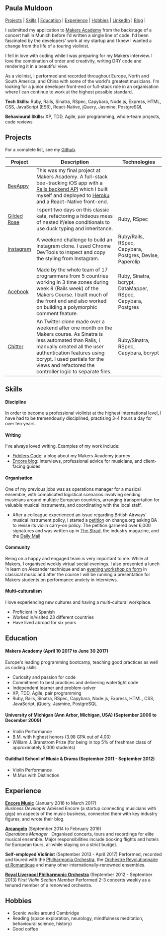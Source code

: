 ## Paula Muldoon
[Projects](#projects) | [Skills](#skills) | [Education](#education) | [Experience](#experience) | [Hobbies](#hobbies) | [LinkedIn](https://www.linkedin.com/in/paulamuldoon/) | [Blog](http://www.fiddlerscode.com/) |

I submitted my application to [Makers Academy](http://www.makersacademy.com/) from the backstage of a concert hall in Munich before I'd written a single line of code.  I'd been fascinated by the developers' work at my startup and I knew I wanted a change from the life of a touring violinist.

I fell in love with coding while I was preparing for my Makers interview.  I love the combination of order and creativity, writing DRY code and rendering it in a beautiful view.

As a violinist, I performed and recorded throughout Europe, North and South America, and China with some of the world's greatest musicians.  I'm looking for a junior developer front-end or full-stack role in an organisation where I can continue to work at the highest possible standard.  

**Tech Skills:** Ruby, Rails, Sinatra, RSpec, Capybara, Node.js, Express, HTML, CSS, JavaScript (ES6), React-Native, jQuery, Jasmine, PostgreSQL

**Behavioural Skills:** XP, TDD, Agile, pair programming, whole-team projects, code reviews

## Projects
For a complete list, see my [Github](https://github.com/pmuldoon86/).



| Project   | Description | Technologies |
|---        |---         |---           |
| [BeeAppy](https://github.com/pmuldoon86/Beehave) | This was my final project at Makers Academy. A full-stack bee-tracking iOS app with a [Rails backend API](https://github.com/pmuldoon86/beeAppy_api) which I built myself and deployed to [Heroku](https://bee-appy.herokuapp.com/bees) and a React-Native front-end.
| [Gilded Rose](https://github.com/pmuldoon86/gilded-rose-ruby) | I spent two days on this classic kata, refactoring a hideous mess of nested if/else conditionals to use duck typing and inheritance. | Ruby, RSpec |
| [Instagram](https://github.com/pmuldoon86/instagram-challeng) | A weekend challenge to build an Instagram clone.  I used Chrome DevTools to inspect and copy the styling from Instagram.  | Ruby/Rails, RSpec, Capybara, Postgres, Devise, Paperclip |
|[Acebook](https://github.com/pmuldoon86/acebook)| Made by the whole team of 17 programmers from 5 countries working in 3 time zones during week 8 (Rails week) of the Makers Course.  I built much of the front end and also worked on building a polymorphic comment feature.  | Ruby, Sinatra, bcrypt, DataMapper, RSpec, Capybara, Postgres|
| [Chitter](https://github.com/pmuldoon86/chitter-challenge) | An Twitter clone made over a weekend after one month on the Makers course.  As Sinatra is less automated than Rails, I manually created all the user authentication features using bcrypt.  I used partials for the views and refactored the controller logic to separate files. | Ruby/Sinatra, RSpec, Capybara, bcrypt |

## Skills

#### Discipline
In order to become a professional violinist at the highest international level, I have had to be tremendously disciplined, practising 3-4 hours a day for over ten years.

#### Writing

I've always loved writing.  Examples of my work include:
- [Fiddlers Code](www.fiddlerscode.com): a blog about my Makers Academy journey
- [Encore blog](http://blog.joinencore.com/author/paula-muldoon/): interviews, professional advice for musicians, and client-facing guides

#### Organisation
One of my previous jobs was as operations manager for a musical ensemble, with complicated logistical scenarios involving sending musicians around multiple European countries, arranging transportation for valuable musical instruments, and coordinating with the local staff.  
- After a colleague experienced an issue regarding British Airways' musical instrument policy, I started a [petition](https://www.change.org/p/british-airways-ask-british-airways-to-support-musical-instruments-as-carry-on-items) on change.org asking BA to revise its violin carry-on policy.  The petition garnered over 6,000 signatures and was written up in [The Strad](http://www.thestrad.com/violinist-forced-to-carry-unprotected-instrument-on-lap-on-british-airways-flight/), the industry magazine, and the [Daily Mail](http://www.dailymail.co.uk/travel/travel_news/article-3634929/British-Airways-passenger-says-couldn-t-bring-violin-case-board.html)

#### Community
Being on a happy and engaged team is very important to me.  While at Makers, I organised weekly virtual social evenings.  I also presented a lunch 'n learn on Alexander technique and an [evening workshop on form](http://www.fiddlerscode.com/blog/debugging-beethoven) in classical music and after the course I will be running a presentation for Makers students on performance anxiety in interviews.

#### Multi-culturalism

I love experiencing new cultures and having a multi-cultural workplace.

- Proficient in Spanish
- Worked in/visited 23 different countries
- Have lived abroad for six years

## Education

#### Makers Academy (April 10 2017 to June 30 2017)
Europe's leading programming bootcamp, teaching good practices as well as coding skills
- Curiosity and passion for code
- Commitment to best practices and delivering watertight code
- Independent learner and problem-solver
- XP, TDD, Agile, pair programming
- Ruby, Rails, Sinatra, RSpec, Capybara, Node.js, Express, HTML, CSS, JavaScript, jQuery, Jasmine, PostgreSQL


#### University of Michigan (Ann Arbor, Michigan, USA) (September 2006 to December 2009)

- Violin Performance
- B.M. with highest honors (3.98 GPA out of 4.00)
- William J. Branstrom Prize (for being in top 5% of freshman class of approximately 5,000 students)

#### Guildhall School of Music & Drama (September 2011 - September 2012)
- Violin Performance
- M.Mus with Distinction

## Experience

**[Encore Music](https://joinencore.com/)** (January 2016 to March 2017)    
*Business Developer* 
Advised Encore (a startup connecting musicians with gigs) on aspects of the music business, connected them with key industry figures, and wrote their blog.

**[Arcangelo](http://www.arcangelo.org.uk/)** (September 2014 to February 2016)   
*Operations Manager*  
Organised concerts, tours and recordings for elite musical ensemble.  Major responsibilities include booking flights and hotels for European tours, all while staying on a strict budget.

**Self-employed Violinist** (September 2013 - April 2017)
Performed, recorded and toured with the [Philharmonia Orchestra](www.philharmonia.org.uk), the [Orchestre Revolutionnaire et Romantique](www.monteverdi.co.uk) and many other internationally-renowned ensembles.

**[Royal Liverpool Philharmonic Orchestra](http://liverpoolphil.com/)** (September 2012 - September 2013)
*First Violin Section Member*
Performed 2-3 concerts weekly as a tenured member of a renowned orchestra.

## Hobbies
- Scenic walks around Cambridge
- Reading (space exploration, neurology, mindfulness meditation, behavioural science, history)
- Good coffee
